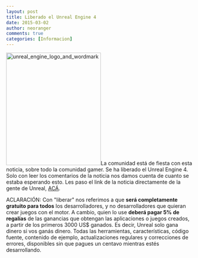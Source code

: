 ```yaml
---
layout: post
title: Liberado el Unreal Engine 4
date: 2015-03-02
author: neoranger
comments: true
categories: [Informacion]
---
```

<a href="http://104.131.75.199/wp-content/uploads/2015/03/unreal_engine_logo_and_wordmark.png"><img class="  wp-image-2905 aligncenter" src="https://blogneositelinux.files.wordpress.com/2016/10/unreal_engine_logo_and_wordmark.png" alt="unreal_engine_logo_and_wordmark" width="256" height="305" /></a>La comunidad está de fiesta con esta noticia, sobre todo la comunidad gamer. Se ha liberado el Unreal Engine 4. Solo con leer los comentarios de la noticia nos damos cuenta de cuanto se estaba esperando esto. Les paso el link de la noticia directamente de la gente de Unreal, <a href="https://www.unrealengine.com/blog/ue4-is-free">ACÁ</a>.

ACLARACIÓN: Con "liberar" nos referimos a que <strong>será completamente gratuito para todos</strong> los desarrolladores, y no desarrolladores que quieran crear juegos con el motor. A cambio, quien lo use <strong>deberá pagar 5% de regalías</strong> de las ganancias que obtengan las aplicaciones o juegos creados, a partir de los primeros 3000 US$ ganados. Es decir, Unreal solo gana dinero si vos ganás dinero. Todas las herramientas, características, código fuente, contenido de ejemplo, actualizaciones regulares y correcciones de errores, disponibles sin que pagues un centavo mientras estés desarrollando.
